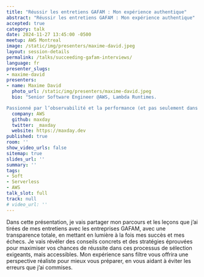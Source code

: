 ```yaml
---
title: "Réussir les entretiens GAFAM : Mon expérience authentique"
abstract: "Réussir les entretiens GAFAM : Mon expérience authentique"
accepted: true
category: talk
date: 2024-11-27 13:45:00 -0500
meetup: AWS Montreal
image: /static/img/presenters/maxime-david.jpeg
layout: session-details
permalink: /talks/succeeding-gafam-interviews/
language: fr
presenter_slugs:
- maxime-david
presenters:
- name: Maxime David
  photo_url: /static/img/presenters/maxime-david.jpeg
  bio: "Senior Software Engineer @AWS, Lambda Runtimes.

Passionné par l’observabilité et la performance (et pas seulement dans le domaine informatique), Maxime a rejoint Amazon en juin dernier après plus de trois ans d'expérience chez Datadog. Curieux de presque tout, sauf de l'ananas sur les pizzas, il sera ravi d'échanger avec vous!"
  company: AWS
  github: maxday
  twitter: _maxday
  website: https://maxday.dev
published: true
room: ''
show_video_urls: false
sitemap: true
slides_url: ''
summary: ''
tags:
- Soft
- Serverless
- AWS
talk_slot: full
track: null
# video_url: ''
---
```


Dans cette présentation, je vais partager mon parcours et les leçons que j’ai tirées de mes entretiens avec les entreprises GAFAM, avec une transparence totale, en mettant en lumière à la fois mes succès et mes échecs.
Je vais révéler des conseils concrets et des stratégies éprouvées pour maximiser vos chances de réussite dans ces processus de sélection exigeants, mais accessibles.
Mon expérience sans filtre vous offrira une perspective réaliste pour mieux vous préparer, en vous aidant à éviter les erreurs que j’ai commises.

